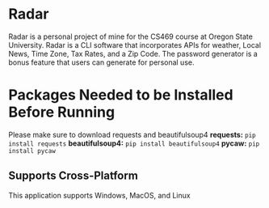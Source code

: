 # Radar 
Radar is a personal project of mine for the CS469 course
at Oregon State University. Radar is a CLI software that
incorporates APIs for weather, Local News, Time Zone, Tax
Rates, and a Zip Code. The password generator is a bonus
feature that users can generate for personal use.

# Packages Needed to be Installed Before Running
Please make sure to download requests and beautifulsoup4
**requests:** `pip install requests`
**beautifulsoup4:** `pip install beautifulsoup4`
**pycaw:** `pip install pycaw`

## Supports Cross-Platform
This application supports Windows, MacOS, and Linux
